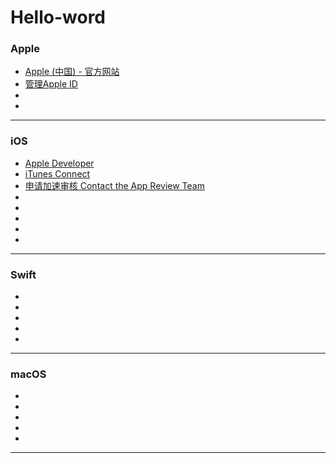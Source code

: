 # Hello-word

### Apple
- [Apple (中国) - 官方网站](https://www.apple.com/cn/)
- [管理Apple ID](https://appleid.apple.com/cn)
- []()
- []()

---

### iOS
- [Apple Developer](https://developer.apple.com)
- [iTunes Connect](https://itunesconnect.apple.com)
- [申请加速审核 Contact the App Review Team](https://developer.apple.com/contact/app-store/?topic=expedite)
- []()
- []()
- []()
- []()
- []()

---

### Swift
- []()
- []()
- []()
- []()
- []()

---

### macOS
- []()
- []()
- []()
- []()
- []()

---

### 
